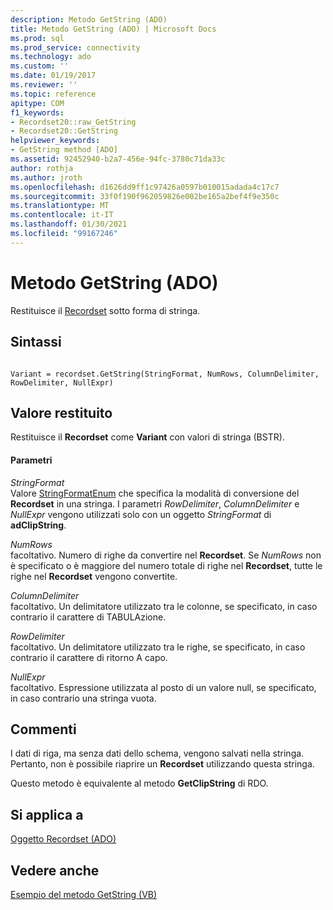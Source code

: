 ```yaml
---
description: Metodo GetString (ADO)
title: Metodo GetString (ADO) | Microsoft Docs
ms.prod: sql
ms.prod_service: connectivity
ms.technology: ado
ms.custom: ''
ms.date: 01/19/2017
ms.reviewer: ''
ms.topic: reference
apitype: COM
f1_keywords:
- Recordset20::raw_GetString
- Recordset20::GetString
helpviewer_keywords:
- GetString method [ADO]
ms.assetid: 92452940-b2a7-456e-94fc-3780c71da33c
author: rothja
ms.author: jroth
ms.openlocfilehash: d1626dd9ff1c97426a0597b010015adada4c17c7
ms.sourcegitcommit: 33f0f190f962059826e002be165a2bef4f9e350c
ms.translationtype: MT
ms.contentlocale: it-IT
ms.lasthandoff: 01/30/2021
ms.locfileid: "99167246"
---
```

# <a name="getstring-method-ado"></a>Metodo GetString (ADO)
Restituisce il [Recordset](./recordset-object-ado.md) sotto forma di stringa.  
  
## <a name="syntax"></a>Sintassi  
  
```  
  
Variant = recordset.GetString(StringFormat, NumRows, ColumnDelimiter, RowDelimiter, NullExpr)  
```  
  
## <a name="return-value"></a>Valore restituito  
 Restituisce il **Recordset** come **Variant** con valori di stringa (BSTR).  
  
#### <a name="parameters"></a>Parametri  
 *StringFormat*  
 Valore [StringFormatEnum](./stringformatenum.md) che specifica la modalità di conversione del **Recordset** in una stringa. I parametri *RowDelimiter*, *ColumnDelimiter* e *NullExpr* vengono utilizzati solo con un oggetto *StringFormat* di **adClipString**.  
  
 *NumRows*  
 facoltativo. Numero di righe da convertire nel **Recordset**. Se *NumRows* non è specificato o è maggiore del numero totale di righe nel **Recordset**, tutte le righe nel **Recordset** vengono convertite.  
  
 *ColumnDelimiter*  
 facoltativo. Un delimitatore utilizzato tra le colonne, se specificato, in caso contrario il carattere di TABULAzione.  
  
 *RowDelimiter*  
 facoltativo. Un delimitatore utilizzato tra le righe, se specificato, in caso contrario il carattere di ritorno A capo.  
  
 *NullExpr*  
 facoltativo. Espressione utilizzata al posto di un valore null, se specificato, in caso contrario una stringa vuota.  
  
## <a name="remarks"></a>Commenti  
 I dati di riga, ma senza dati dello schema, vengono salvati nella stringa. Pertanto, non è possibile riaprire un **Recordset** utilizzando questa stringa.  
  
 Questo metodo è equivalente al metodo **GetClipString** di RDO.  
  
## <a name="applies-to"></a>Si applica a  
 [Oggetto Recordset (ADO)](./recordset-object-ado.md)  
  
## <a name="see-also"></a>Vedere anche  
 [Esempio del metodo GetString (VB)](./getstring-method-example-vb.md)